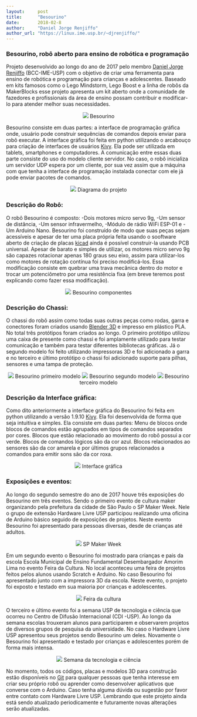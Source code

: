 ```yaml
---
layout:     post
title:      "Besourino"
date:       2018-02-8
author:     "Daniel Jorge Renjiffo"
author_url: "https://linux.ime.usp.br/~djrenjiffo/"
---
```



### Besourino, robô aberto para ensino de robótica e programação
Projeto desenvolvido ao longo do ano de 2017 pelo membro [Daniel Jorge Renjiffo][pessoal] (BCC-IME-USP) com o objetivo de criar uma ferramenta para ensino de robótica e programação para crianças e adolescentes. Baseado em kits famosos como o Lego Mindstorm, Lego Boost e a linha de robôs da MakerBlocks esse projeto apresenta um kit aberto onde a comunidade de fazedores e profissionais da área de ensino possam contribuir e modificar-lo para atender melhor suas necessidades.

<p style="text-align: center;">
    <img src="{{ site.baseurl }}/post_img/besourino/besourino_use_cut.png" style="margin: 0 auto; max-height: 390px;" />
Besourino
</p>

Besourino consiste em duas partes: a interface de programação gráfica onde, usuário pode construir sequências de comandos depois enviar para robô executar. A interface gráfica foi feita em python utilizando o arcabouço para criação de interfaces de usuários [Kivy][kivy]. Ela pode ser utilizada em tablets, smartphones e computadores. A comunicação entre essas duas parte consiste do uso do modelo cliente servidor. No caso, o robô inicializa um servidor UDP espera por um cliente, por sua vez assim que a máquina com que tenha a interface de programação instalada conectar com ele já pode enviar pacotes de  comandos.

<p style="text-align: center;">
    <img src="{{ site.baseurl }}/post_img/besourino/diagramaDeProjeto.png" style="margin: 0 auto; max-height: 390px;" />
Diagrama do projeto
</p>

### Descrição do Robô:
O robô Besourino é composto:
-Dois motores micro servo 9g,
-Um sensor de distância,
-Um sensor infravermelho,
-Módulo de rádio WiFi ESP-01 e
-Um Arduino Nano.
Besourino foi construído de modo que suas peças sejam acessíveis e apesar de ter uma placa própria feita usando o sooftware aberto de criação de placas [kicad][kicad] ainda é possível construir-la usando PCB universal. Apesar de barato e simples de utilizar, os motores micro servo 9g são capazes rotacionar apenas 180 graus seu eixo, assim para utilizar-los como motores de rotação contínua foi preciso modificá-los. Essa modificação consiste em quebrar uma trava mecânica dentro do motor e trocar um potenciômetro por uma resistência  fixa (em breve teremos post explicando como fazer essa modificação).

<p style="text-align: center;">
    <img src="{{ site.baseurl }}/post_img/besourino/besourinoText.jpg" style="margin: 0 auto; max-height: 390px;" />
Besourino componentes
</p>

### Descrição do Chassi:
O chassi do robô assim como todas suas outras peças como rodas, garra e conectores foram criados usando [Blender 3D][blender] e impresso em plástico PLA. No total três protótipos foram criados ao longo. O primeiro protótipo utilizou uma caixa de presente como chassi e foi amplamente utilizado para testar comunicação e também para testar diferentes bibliotecas gráficas. Já o segundo modelo foi feito utilizando impressoras 3D e foi adicionado a garra e no terceiro e último protótipo o chassi foi adicionado suporte para pilhas, sensores e uma tampa de proteção.

<p style="text-align: center;">
    <img src="{{ site.baseurl }}/post_img/besourino/base1.jpg" style="margin: 0 auto; max-height: 390px;" />
Besourino primeiro modelo
    <img src="{{ site.baseurl }}/post_img/besourino/base2.jpg" style="margin: 0 auto; max-height: 390px;" />
Besourino segundo modelo    
    <img src="{{ site.baseurl }}/post_img/besourino/besourino1.png" style="margin: 0 auto; max-height: 390px;" />
Besourino terceiro modelo
</p>

### Descrição da Interface gráfica:
Como dito anteriormente a interface gráfica do Besourino foi feita em python utilizando a versão 1.9.10 [Kivy][kivy]. Ela foi desenvolvida de forma que seja intuitiva e simples. Ela consiste em duas partes: Menu de blocos onde blocos de comandos estão agrupados em tipos de comandos separados por cores. Blocos que estão relacionado ao movimento do robô possui a cor verde. Blocos de comandos lógicos são da cor azul. Blocos relacionados ao sensores são da cor amarela e por últimos grupos relacionados a comandos para emitir sons são da cor roxa.

<p style="text-align: center;">
    <img src="{{ site.baseurl }}/post_img/besourino/commandText.jpg" style="margin: 0 auto; max-height: 390px;" />
Interface gráfica
</p>

### Exposições e eventos:
Ao longo do segundo semestre do ano de 2017 houve três exposições do Besourino
em três eventos. Sendo o primeiro evento de cultura maker organizando pela
prefeitura da cidade de São Paulo o SP Maker Week. Nele o grupo de extensão
Hardware Livre USP participou realizando uma oficina de Arduino básico seguido
de exposições de projetos. Neste evento Besourino foi apresentado para pessoas
diversas, desde de crianças até adultos.

<p style="text-align: center;">
    <img src="{{ site.baseurl }}/post_img/besourino/spmaker.jpg" style="margin: 0 auto; max-height: 390px;" />
SP Maker Week
</p>

Em um segundo evento o Besourino foi mostrado para crianças e pais da escola Escola Municipal de Ensino Fundamental Desembargador Amorim Lima no evento  Feira da Cultura. No local aconteceu uma feira de projetos feitos pelos alunos usando Scratch e Arduino. No caso  Besourino foi apresentado junto com a impressora 3D da escola. Neste evento, o projeto foi exposto
e testado em sua maioria por crianças e adolescentes.


<p style="text-align: center;">
    <img src="{{ site.baseurl }}/post_img/besourino/feiracultura.jpg" style="margin: 0 auto; max-height: 390px;" />
Feira da cultura
</p>

O terceiro e último evento foi a semana USP de tecnologia e ciência que ocorreu no Centro de Difusão Internacional (CDI -USP).  Ao longo da semana escolas trouxeram alunos para participarem e observarem projetos de diversos grupos de pesquisa da universidade. No caso o Hardware Livre USP apresentou seus projetos sendo Besourino um deles. Novamente o Besourino foi apresentado e testado por crianças e adolescentes porém de forma mais intensa.

<p style="text-align: center;">
    <img src="{{ site.baseurl }}/post_img/besourino/semanausp.jpg" style="margin: 0 auto; max-height: 390px;" />
Semana da tecnologia e ciência
</p>

No momento, todos os códigos,  placas e modelos 3D para construção estão disponíveis no [Git][git] para qualquer pessoas que tenha interesse em criar seu próprio robô ou aprender como desenvolver aplicativos que converse com o Arduino. Caso tenha alguma dúvida ou sugestão por favor entre contato com Hardware Livre USP. Lembrando que este projeto ainda está sendo  atualizado periodicamente e futuramente novas alterações serão atualizadas.

[kicad]: <http://kicad-pcb.org/>
[kivy]: <https://kivy.org/>
[blender]: <https://www.blender.org/>
[pessoal]: <https://linux.ime.usp.br/~djrenjiffo/>
[git]: <https://github.com/DiJei/Besourino>
